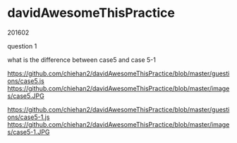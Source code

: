 # davidAwesomeThisPractice
201602

question 1

what is the difference between case5 and case 5-1
 
https://github.com/chiehan2/davidAwesomeThisPractice/blob/master/guestions/case5.js
https://github.com/chiehan2/davidAwesomeThisPractice/blob/master/images/case5.JPG
 
https://github.com/chiehan2/davidAwesomeThisPractice/blob/master/guestions/case5-1.js
https://github.com/chiehan2/davidAwesomeThisPractice/blob/master/images/case5-1.JPG
